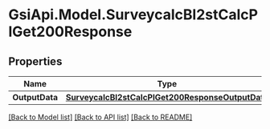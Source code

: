 # GsiApi.Model.SurveycalcBl2stCalcPlGet200Response

## Properties

Name | Type | Description | Notes
------------ | ------------- | ------------- | -------------
**OutputData** | [**SurveycalcBl2stCalcPlGet200ResponseOutputData**](SurveycalcBl2stCalcPlGet200ResponseOutputData.md) |  | [optional] 

[[Back to Model list]](../README.md#documentation-for-models) [[Back to API list]](../README.md#documentation-for-api-endpoints) [[Back to README]](../README.md)

